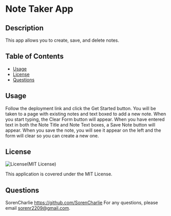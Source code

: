 
# Note Taker App

## Description
This app allows you to create, save, and delete notes.

## Table of Contents
- [Usage](#usage)
- [License](#license)
- [Questions](#questions)


## Usage
Follow the deployment link and click the Get Started button. You will be taken to a page with existing notes and text boxed to add a new note. When you start typing, the Clear Form button will appear. When you have entered text in both the Note Title and Note Text boxes, a Save Note button will appear. When you save the note, you will see it appear on the left and the form will clear so you can create a new one. 

## License
![License](https://img.shields.io/badge/License-MIT-yellow.svg)(MIT License)

This application is covered under the MIT License.

## Questions
SorenCharlie https://github.com/SorenCharlie 
For any questions, please email sorenr2209@gmail.com.

